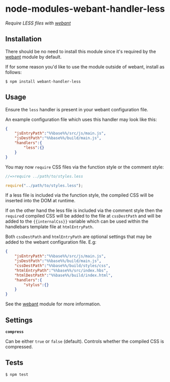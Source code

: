 # node-modules-webant-handler-less

_Require LESS files with [webant](https://github.com/theakman2/node-modules-webant)_

## Installation

There should be no need to install this module since it's required by the [webant](https://github.com/theakman2/node-modules-webant) module by default.

If for some reason you'd like to use the module outside of webant, install as follows:

    $ npm install webant-handler-less

## Usage

Ensure the `less` handler is present in your webant configuration file.

An example configuration file which uses this handler may look like this:

````json
{
    "jsEntryPath":"%%base%%/src/js/main.js",
    "jsDestPath":"%%base%%/build/main.js",
    "handlers":{
        "less":{}
    }
}
````

You may now `require` CSS files via the function style or the comment style:

````javascript
//=>require ../path/to/styles.less
````

````javascript
require("../path/to/styles.less");
````

If a less file is included via the function style, the compiled CSS will be inserted into the DOM at runtime.

If on the other hand the less file is included via the comment style then the `require`d compiled CSS will be added to the file at `cssDestPath` and will be added to the `{{internalCss}}` variable which can be used within the handlebars template file at `htmlEntryPath`.

Both `cssDestPath` and `htmlEntryPath` are optional settings that may be added to the webant configuration file. E.g:

````json
{
    "jsEntryPath":"%%base%%/src/js/main.js",
    "jsDestPath":"%%base%%/build/main.js",
    "cssDestPath":"%%base%%/build/styles/css",
    "htmlEntryPath":"%%base%%/src/index.hbs",
    "htmlDestPath":"%%base%%/build/index.html",
    "handlers":{
        "stylus":{}
    }
}
````

See the [webant](https://github.com/theakman2/node-modules-webant) module for more information.

## Settings

__`compress`__

Can be either `true` or `false` (default). Controls whether the compiled CSS is compressed.

## Tests

    $ npm test
